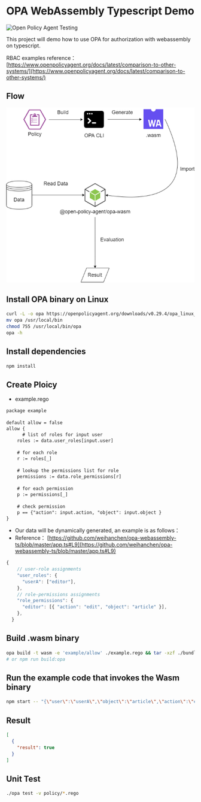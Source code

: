 OPA WebAssembly Typescript Demo
===

![Open Policy Agent Testing](https://github.com/weihanchen/opa-webassembly-ts/actions/workflows/opa.yml/badge.svg)

This project will demo how to use OPA for authorization with webassembly on typescript.

RBAC examples reference： [https://www.openpolicyagent.org/docs/latest/comparison-to-other-systems/](https://www.openpolicyagent.org/docs/latest/comparison-to-other-systems/)

## Flow
![opa_webassembly_flow.png](./assets/opa_webassembly_flow.png)


## Install OPA binary on Linux

```sh
curl -L -o opa https://openpolicyagent.org/downloads/v0.29.4/opa_linux_amd64
mv opa /usr/local/bin
chmod 755 /usr/local/bin/opa
opa -h
```

## Install dependencies
```sh
npm install
```

## Create Ploicy
* example.rego
```rego
package example

default allow = false
allow {
	  # list of roles for input user
    roles := data.user_roles[input.user]

    # for each role
    r := roles[_]

    # lookup the permissions list for role
    permissions := data.role_permissions[r]

    # for each permission
    p := permissions[_]

    # check permission
    p == {"action": input.action, "object": input.object }
}
```

* Our data will be dynamically generated, an example is as follows：
* Reference： [https://github.com/weihanchen/opa-webassembly-ts/blob/master/app.ts#L9](https://github.com/weihanchen/opa-webassembly-ts/blob/master/app.ts#L9)
```javascript
{
    // user-role assignments
    "user_roles": {
      "userA": ["editor"],
    },
    // role-permissions assignments
    "role_permissions": {
      "editor": [{ "action": "edit", "object": "article" }],
    },
  }
```

## Build .wasm binary

```sh
opa build -t wasm -e 'example/allow' ./example.rego && tar -xzf ./bundle.tar.gz /policy.wasm
# or npm run build:opa
```

## Run the example code that invokes the Wasm binary
```sh
npm start -- "{\"user\":\"userA\",\"object\":\"article\",\"action\":\"edit\"}"
```

## Result
```json
[
  {
    "result": true
  }
]
```

## Unit Test
```sh
./opa test -v policy/*.rego
```